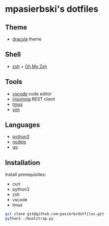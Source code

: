 # mpasierbski's dotfiles

## Theme

- [dracula](https://draculatheme.com/) theme

## Shell

- [zsh](https://github.com/ohmyzsh/ohmyzsh/wiki/Installing-ZSH) + [Oh My Zsh](https://github.com/ohmyzsh/ohmyzsh)

## Tools

- [vscode](https://code.visualstudio.com/) code editor
- [insomnia](https://insomnia.rest/) REST client
- [tmux](https://github.com/tmux/tmux)
- [vim](https://www.vim.org/download.php)

## Languages

- [python3](https://www.python.org/downloads/)
- [nodejs](https://github.com/nvm-sh/nvm)
- [go](https://golang.org/dl/)

## Installation

Install prerequisites:
- curl
- python3
- zsh
- vscode
- tmux

```bash
git clone git@github.com:pasierb/dotfiles.git
python3 ./bootstrap.py
```

